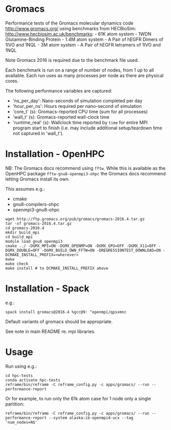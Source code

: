 # Gromacs

Performance tests of the Gromacs molecular dynamics code http://www.gromacs.org/ using benchmarks from HECBioSim: http://www.hecbiosim.ac.uk/benchmarks:
    - 61K atom system - 1WDN Glutamine-Binding Protein
    - 1.4M atom system - A Pair of hEGFR Dimers of 1IVO and 1NQL
    - 3M atom system - A Pair of hEGFR tetramers of 1IVO and 1NQL

Note Gromacs 2016 is required due to the benchmark file used.

Each benchmark is run on a range of number of nodes, from 1 up to all available. Each run uses as many processes per node as there are physical cores.

The following performance variables are captured:
- 'ns_per_day': Nano-seconds of simulation completed per day
- 'hour_per_ns': Hours required per nano-second of simulation
- 'core_t' (s): Gromacs-reported CPU time (sum for all processes)
- 'wall_t' (s): Gromacs-reported wall-clock time
- 'runtime_real' (s): Wallclock time reported by `time` for entire MPI program start to finish (i.e. may include additional setup/teardown time not captured in 'wall_t').


# Installation - OpenHPC

NB: The Gromacs docs recommend using `fftw`. While this is available as the OpenHPC package `fftw-gnu8-openmpi3-ohpc` the Gromacs docs recommend letting Gromacs install its own.

This assumes e.g.:
 - cmake
 - gnu8-compilers-ohpc
 - openmpi3-gnu8-ohpc


```
wget http://ftp.gromacs.org/pub/gromacs/gromacs-2016.4.tar.gz
tar -xf gromacs-2016.4.tar.gz
cd gromacs-2016.4
mkdir build_mpi
cd build_mpi
module load gnu8 openmpi3
cmake ../ -DGMX_MPI=ON -DGMX_OPENMP=ON -DGMX_GPU=OFF -DGMX_X11=OFF -DGMX_DOUBLE=OFF -DGMX_BUILD_OWN_FFTW=ON -DREGRESSIONTEST_DOWNLOAD=ON -DCMAKE_INSTALL_PREFIX=<wherever>
make
make check
make install # to DCMAKE_INSTALL_PREFIX above
```

# Installation - Spack

e.g.:

    spack install gromacs@2016.4 %gcc@9: ^openmpi/qpsxmnc

Default variants of gromacs should be appropriate.

See note in main README re. mpi libraries.

# Usage

Run using e.g.:
        
    cd hpc-tests
    conda activate hpc-tests
    reframe/bin/reframe -C reframe_config.py -c apps/gromacs/ --run --performance-report
    
Or for example, to run only the 61k atom case for 1 node only a single partition:
    
    reframe/bin/reframe -C reframe_config.py -c apps/gromacs/ --run --performance-report --system alaska:ib-openmpi4-ucx --tag 'num_nodes=N$'
    